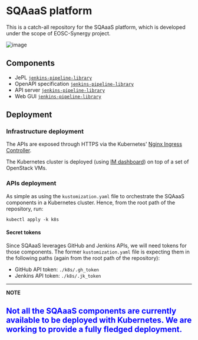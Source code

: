 # SQAaaS platform

This is a catch-all repository for the SQAaaS platform, which is developed under the scope of EOSC-Synergy project.

![image](https://drive.google.com/uc?export=view&id=1aylGtnLwcSQA6qwfccxfQKhcGM5LIkZl)

## Components
* JePL [`jenkins-pipeline-library`](https://github.com/indigo-dc/jenkins-pipeline-library)
* OpenAPI specification [`jenkins-pipeline-library`](https://github.com/eosc-synergy/sqaaas-api-spec)
* API server [`jenkins-pipeline-library`](https://github.com/eosc-synergy/sqaaas-api-server)
* Web GUI [`jenkins-pipeline-library`](https://github.com/eosc-synergy/sqaaas-web)

## Deployment

### Infrastructure deployment

The APIs are exposed through HTTPS via the Kubernetes'
[Nginx Ingress Controller](https://kubernetes.github.io/ingress-nginx/deploy/).

The Kubernetes cluster is deployed (using
   [IM dashboard](https://appsgrycap.i3m.upv.es:31443/im-dashboard/login)) on
   top of a set of OpenStack VMs.

### APIs deployment

As simple as using the `kustomization.yaml` file to orchestrate the SQAaaS components in a Kubernetes 
cluster. Hence, from the root path of the repository, run:

```
kubectl apply -k k8s
```

#### Secret tokens
Since SQAaaS leverages GitHub and Jenkins APIs, we will need tokens for those components. The former
`kustomization.yaml` file is expecting them in the following paths (again from the root path of the
repository):
* GitHub API token: `./k8s/.gh_token`
* Jenkins API token: `./k8s/.jk_token`

---
**NOTE**

<span style="color:blue">Not all the SQAaaS components are currently available to be deployed with Kubernetes. We are working
to provide a fully fledged deployment.</span>
---
